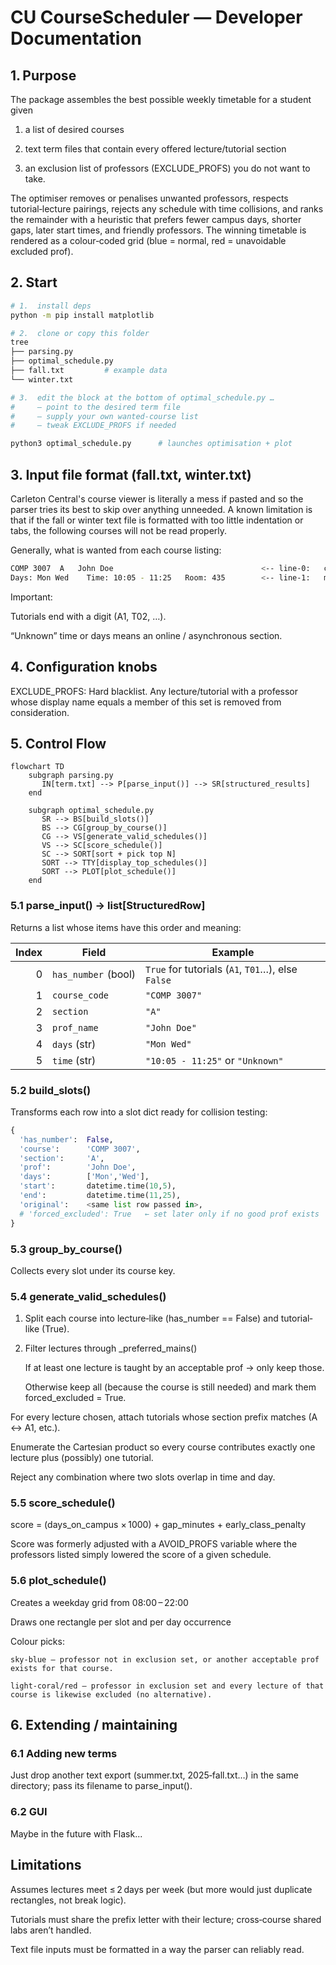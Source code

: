 # CU CourseScheduler — Developer Documentation

## 1. Purpose

The package assembles the best possible weekly timetable for a student given

1. a list of desired courses

2. text term files that contain every offered lecture/tutorial section

3. an exclusion list of professors (EXCLUDE_PROFS) you do not want to take.

The optimiser removes or penalises unwanted professors, respects tutorial‑lecture pairings, rejects any schedule with time collisions, and ranks the remainder with a heuristic that prefers fewer campus days, shorter gaps, later start times, and friendly professors.
The winning timetable is rendered as a colour‑coded grid (blue = normal, red = unavoidable excluded prof).

## 2. Start

```bash
# 1.  install deps
python -m pip install matplotlib

# 2.  clone or copy this folder
tree
├── parsing.py
├── optimal_schedule.py
├── fall.txt         # example data
└── winter.txt

# 3.  edit the block at the bottom of optimal_schedule.py …
#     – point to the desired term file
#     – supply your own wanted‑course list
#     – tweak EXCLUDE_PROFS if needed

python3 optimal_schedule.py      # launches optimisation + plot
```

## 3. Input file format (fall.txt, winter.txt)

Carleton Central's course viewer is literally a mess if pasted and so the parser tries its best to skip over anything unneeded. A known limitation is that if the fall or winter text file is formatted with too little indentation or tabs, the following courses will not be read properly.

Generally, what is wanted from each course listing:
```bash
COMP 3007  A   John Doe                                 <‑‑ line‑0:   code  section  professor
Days: Mon Wed    Time: 10:05 - 11:25   Room: 435        <‑‑ line‑1:   meeting pattern
```
Important:

Tutorials end with a digit (A1, T02, …).

“Unknown” time or days means an online / asynchronous section.

## 4. Configuration knobs

EXCLUDE_PROFS: Hard blacklist. Any lecture/tutorial with a professor whose display name equals a member of this set is removed from consideration.

## 5. Control Flow

```mermaid
flowchart TD
    subgraph parsing.py
       IN[term.txt] --> P[parse_input()] --> SR[structured_results]
    end

    subgraph optimal_schedule.py
       SR --> BS[build_slots()]
       BS --> CG[group_by_course()]
       CG --> VS[generate_valid_schedules()]
       VS --> SC[score_schedule()]
       SC --> SORT[sort + pick top N]
       SORT --> TTY[display_top_schedules()]
       SORT --> PLOT[plot_schedule()]
    end
```

### 5.1 parse_input() → list[StructuredRow]

Returns a list whose items have this order and meaning:

| Index | Field                | Example                                           |
| ----: | -------------------- | ------------------------------------------------- |
|     0 | `has_number`  (bool) | `True` for tutorials (`A1`, `T01`…), else `False` |
|     1 | `course_code`        | `"COMP 3007"`                                     |
|     2 | `section`            | `"A"`                                             |
|     3 | `prof_name`          | `"John Doe"`                                      |
|     4 | `days` (str)         | `"Mon Wed"`                                       |
|     5 | `time` (str)         | `"10:05 - 11:25"` or `"Unknown"`                  |

### 5.2 build_slots()

Transforms each row into a slot dict ready for collision testing:

```python
{
  'has_number':  False,
  'course':      'COMP 3007',
  'section':     'A',
  'prof':        'John Doe',
  'days':        ['Mon','Wed'],
  'start':       datetime.time(10,5),
  'end':         datetime.time(11,25),
  'original':    <same list row passed in>,
  # 'forced_excluded': True   ← set later only if no good prof exists
}
```

### 5.3 group_by_course()

Collects every slot under its course key.

### 5.4 generate_valid_schedules()

1. Split each course into lecture‐like (has_number == False) and tutorial‐like (True).

2. Filter lectures through _preferred_mains()

    If at least one lecture is taught by an acceptable prof → only keep those.

    Otherwise keep all (because the course is still needed) and mark them forced_excluded = True.

For every lecture chosen, attach tutorials whose section prefix matches (A ↔ A1, etc.).

Enumerate the Cartesian product so every course contributes exactly one lecture plus (possibly) one tutorial.

Reject any combination where two slots overlap in time and day.

### 5.5 score_schedule()

score = (days_on_campus × 1000) + gap_minutes + early_class_penalty

Score was formerly adjusted with a AVOID_PROFS variable where the professors listed simply lowered the score of a given schedule.

### 5.6 plot_schedule()

Creates a weekday grid from 08:00 – 22:00

Draws one rectangle per slot and per day occurrence

Colour picks:

    sky‑blue – professor not in exclusion set, or another acceptable prof exists for that course.

    light‑coral/red – professor in exclusion set and every lecture of that course is likewise excluded (no alternative).

## 6. Extending / maintaining

### 6.1 Adding new terms

Just drop another text export (summer.txt, 2025‑fall.txt…) in the same directory; pass its filename to parse_input().

### 6.2 GUI

Maybe in the future with Flask...

## Limitations

Assumes lectures meet ≤ 2 days per week (but more would just duplicate rectangles, not break logic).

Tutorials must share the prefix letter with their lecture; cross‑course shared labs aren’t handled.

Text file inputs must be formatted in a way the parser can reliably read.